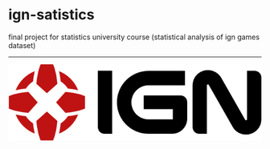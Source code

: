 # ign-satistics
final project for statistics university course (statistical analysis of ign games dataset)

---

![ignlogo](ignlogo.png)
